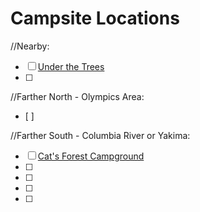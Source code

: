# Campsite Locations

//Nearby:
- [ ] [Under the Trees](https://www.hipcamp.com/en-US/land/washington-under-the-trees-2ejhxy9z?adults=2&children=0&srid=8d5d15de-2463-4d5f-9ec4-afe2444f37e4&arrive=2025-03-10&depart=2025-03-12)
- [ ] 

//Farther North - Olympics Area:
- [ ] 

//Farther South - Columbia River or Yakima:

- [ ] [Cat's Forest Campground](https://www.hipcamp.com/en-US/land/washington-cat-s-forest-retreat-6p0hlj2z?filters=under-25&adults=1&children=0&srid=6549b241-3659-4ec6-95cb-71610f6905b9)
- [ ] 
- [ ] 
- [ ] 
- [ ] 

